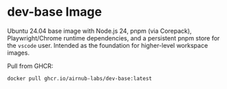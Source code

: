 # dev-base Image

Ubuntu 24.04 base image with Node.js 24, pnpm (via Corepack), Playwright/Chrome runtime dependencies, and a persistent pnpm store for the `vscode` user. Intended as the foundation for higher-level workspace images.

Pull from GHCR:

```
docker pull ghcr.io/airnub-labs/dev-base:latest
```
